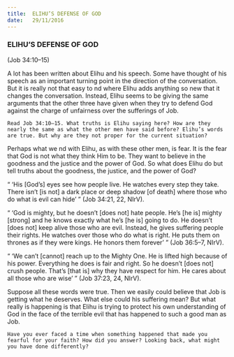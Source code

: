 ```yaml
---
title:  ELIHU’S DEFENSE OF GOD
date:   29/11/2016
---
```


### ELIHU’S DEFENSE OF GOD

(Job 34:10–15)

A lot has been written about Elihu and his speech. Some have thought of his speech as an important turning point in the direction of the conversation. But it is really not that easy to  nd where Elihu adds anything so new that it changes the conversation. Instead, Elihu seems to be giving the same arguments that the other three have given when they try to defend God against the charge of unfairness over the sufferings of Job.

`Read Job 34:10–15. What truths is Elihu saying here? How are they nearly the same as what the other men have said before? Elihu’s words are true. But why are they not proper for the current situation?`

Perhaps what we  nd with Elihu, as with these other men, is fear. It is the fear that God is not what they think Him to be. They want to believe in the goodness and the justice and the power of God. So what does Elihu do but tell truths about the goodness, the justice, and the power of God?

“ ‘His [God’s] eyes see how people live. He watches every step they take. There isn’t [is not] a dark place or deep shadow [of death] where those who do what is evil can hide’ ” (Job 34:21, 22, NIrV).

“ ‘God is mighty, but he doesn’t [does not] hate people. He’s [he is] mighty [strong] and he knows exactly what he’s [he is] going to do. He doesn’t [does not] keep alive those who are evil. Instead, he gives suffering people their rights. He watches over those who do what is right. He puts them on thrones as if they were kings. He honors them forever’ ” (Job 36:5–7, NIrV).

“ ‘We can’t [cannot] reach up to the Mighty One. He is lifted high because of his power. Everything he does is fair and right. So he doesn’t [does not] crush people. That’s [that is] why they have respect for him. He cares about all those who are wise’ ” (Job 37:23, 24, NIrV).

Suppose all these words were true. Then we easily could believe that Job is getting what he deserves. What else could his suffering mean? But what really is happening is that Elihu is trying to protect his own understanding of God in the face of the terrible evil that has happened to such a good man as Job.

`Have you ever faced a time when something happened that made you fearful for your faith? How did you answer? Looking back, what might you have done differently?`